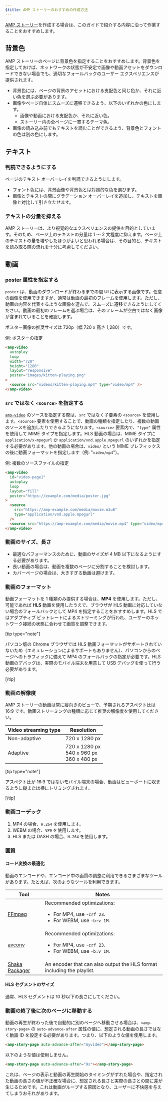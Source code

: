 ```yaml
---
$title: AMP ストーリーのおすすめの作成方法
---
```


[AMP ストーリー](../../../documentation/components/reference/amp-story.md)を作成する場合は、このガイドで紹介する内容に沿って作業することをおすすめします。

## 背景色

AMP ストーリーのページに背景色を指定することをおすすめします。背景色を指定しておけば、ネットワークの状態が不安定で画像や動画アセットをダウンロードできない場合でも、適切なフォールバックのユーザー エクスペリエンスが提供されます。

- 背景色には、ページの背景のアセットにおける支配色と同じ色か、それに近い色を選ぶ必要があります。
- 画像やページ自体にスムーズに遷移できるよう、以下のいずれかの色にします。
  - 画像や動画における支配色か、それに近い色。
  - ストーリー内の全ページに一貫するテーマ色。
- 画像の読み込み前でもテキストを読むことができるよう、背景色とフォントの色は別の色にします。

## テキスト

### 判読できるようにする

ページのテキスト オーバーレイを判読できるようにします。

- フォント色には、背景画像や背景色とは対照的な色を選びます。
- 画像とテキストの間にグラデーション オーバーレイを追加し、テキストを画像と対比して引き立たせます。

### テキストの分量を抑える

AMP ストーリーは、より視覚的なエクスペリエンスの提供を目的としています。そのため、ページ上のテキストの分量は 1 ～ 2 文程度に抑えます。ページ上のテキストの量を増やしたほうがよいと思われる場合は、その目的と、テキストを読み取る際の流れを十分に考慮してください。

## 動画

### poster 属性を指定する

`poster` は、動画のダウンロードが終わるまでの間 UI に表示する画像です。任意の画像を使用できますが、通常は動画の最初のフレームを使用します。ただし、動画の内容を代表するような画像を選んで、スムーズに遷移できるようにしてください。動画の最初のフレームを選ぶ場合は、そのフレームが空白ではなく画像が含まれていることを確認します。

ポスター画像の推奨サイズは 720p（幅 720 x 高さ 1,280）です。

例: ポスターの指定

```html
<amp-video
  autoplay
  loop
  width="720"
  height="1280"
  layout="responsive"
  poster="images/kitten-playing.png"
>
  <source src="videos/kitten-playing.mp4" type="video/mp4" />
</amp-video>
```

### `src` ではなく `<source>` を指定する

[`amp-video`](../../../documentation/components/reference/amp-video.md) のソースを指定する際は、`src` ではなく子要素の `<source>` を使用します。`<source>` 要素を使用することで、動画の種類を指定したり、複数の動画のソースを追加したりできるようになります。`<source>` 要素内で、`"type"` 属性を使用して MIME タイプを指定します。HLS 動画の場合は、MIME タイプに `application/x-mpegurl` か `application/vnd.apple.mpegurl` のいずれかを指定する必要があります。他の動画の場合は、`video/` という MIME プレフィックスの後に動画フォーマットを指定します（例: "`video/mp4`"）。

例: 複数のソースファイルの指定

```html
<amp-video
  id="video-page1"
  autoplay
  loop
  layout="fill"
  poster="https://example.com/media/poster.jpg"
>
  <source
    src="https://amp-example.com/media/movie.m3u8"
    type="application/vnd.apple.mpegurl"
  />
  <source src="https://amp-example.com/media/movie.mp4" type="video/mp4" />
</amp-video>
```

### 動画のサイズ、長さ

- 最適なパフォーマンスのために、動画のサイズが 4 MB 以下になるようにする必要があります。
- 長い動画の場合は、動画を複数のページに分割することを検討します。
- カバーページの場合は、大きすぎる動画は避けます。

### 動画のフォーマット

動画フォーマットを 1 種類のみ提供する場合は、**MP4** を使用します。ただし、可能であれば **HLS** 動画を使用したうえで、ブラウザが HLS 動画に対応していない場合のフォールバックとして MP4 を指定することをおすすめします。HLS ではアダプティブ ビットレートによるストリーミングが行われ、ユーザーのネットワーク接続の状態に合わせて画質を調整できます。

[tip type="note"]

パソコン版の Chrome ブラウザでは HLS 動画フォーマットがサポートされていないため（エミュレーションによるサポートもありません）、パソコンからのページへのトラフィックに備えて MP4 のフォールバックの指定が必要です。HLS 動画のデバッグは、実際のモバイル端末を用意して USB デバッグを使って行う必要があります。

[/tip]

### 動画の解像度

AMP ストーリーの動画は常に縦向きのビューで、予期されるアスペクト比は 16:9 です。動画ストリーミングの種類に応じて推奨の解像度を使用してください。

<table>
  <thead>
    <tr>
     <th>Video streaming type</th>
     <th>Resolution</th>
    </tr>
  </thead>
  <tbody>
    <tr>
     <td>Non-adaptive</td>
     <td>720 x 1280 px</td>
    </tr>
    <tr>
     <td>Adaptive</td>
     <td>720 x 1280 px<br>540 x 960 px<br>360 x 480 px</td>
    </tr>
  </tbody>
</table>

[tip type="note"]

アスペクト比が 16:9 ではないモバイル端末の場合、動画はビューポートに収まるように縦または横にトリミングされます。

[/tip]

### 動画コーデック

1.  MP4 の場合、`H.264` を使用します。
1.  WEBM の場合、`VP9` を使用します。
1.  HLS または DASH の場合、`H.264` を使用します。

### 画質

#### コード変換の最適化

動画のエンコードや、エンコード中の画質の調整に利用できるさまざまなツールがあります。たとえば、次のようなツールを利用できます。

<table>
  <thead>
    <tr>
     <th>Tool</th>
     <th>Notes</th>
    </tr>
  </thead>
  <tbody>
    <tr>
     <td><a href="https://www.ffmpeg.org/about.html">FFmpeg</a>
     </td>
     <td>Recommended optimizations:
      <ul>
        <li>For MP4, use <code>-crf 23</code>.</li>
        <li>For WEBM, use <code>-b:v 1M</code>.</li>
      </ul>
     </td>
    </tr>
    <tr>
     <td><a href="https://libav.org/avconv.html">avconv</a>
     </td>
     <td>Recommended optimizations:
      <ul>
        <li>For MP4, use <code>-crf 23</code>.</li>
        <li>For WEBM, use <code>-b:v 1M</code>.</li>
      </ul>
     </td>
    </tr>
    <tr>
     <td><a href="https://github.com/google/shaka-packager">Shaka Packager</a></td>
     <td>An encoder that can also output the HLS format including the playlist.
     </td>
    </tr>
  </tbody>
</table>

#### HLS セグメントのサイズ

通常、HLS セグメントは 10 秒以下の長さにしてください。

### 動画の終了後に次のページに移動する

動画の再生が終わった後で自動的に別のページへ移動させる場合は、`<amp-story-page>` の `auto-advance-after` 属性の値に、想定される動画の長さではなく動画 ID を設定する必要があります。つまり、以下のような値を使用します。

```html
<amp-story-page auto-advance-after="myvideo"></amp-story-page>
```

以下のような値は使用しません。

```html
<amp-story-page auto-advance-after="9s"></amp-story-page>
```

これは、ページの表示と動画の再生開始のタイミングがずれた場合や、指定された動画の長さの値が不正確な場合に、想定される長さと実際の長さとの間に差が生じるためです。これは動画がループする原因となり、ユーザーに不快感を与えてしまうおそれがあります。
